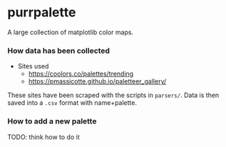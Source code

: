# purrpalette

A large collection of matplotlib color maps.

### How data has been collected

- Sites used
   - https://coolors.co/palettes/trending
   - https://pmassicotte.github.io/paletteer_gallery/

These sites have been scraped with the scripts in `parsers/`. Data is then saved into a `.csv` format with name+palette.

### How to add a new palette

TODO: think how to do it
